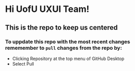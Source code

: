 # Hi UofU UXUI Team! 
## This is the repo to keep us centered 

### To uppdate this repo with the most recent changes rememember to `pull` changes from the repo by: 
- Clicking Repository at the top menu of GitHub Desktop 
- Select Pull 
